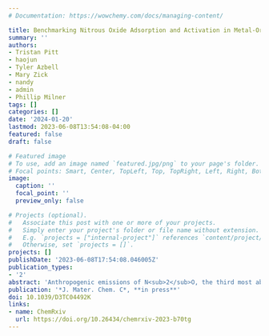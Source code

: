 ```yaml
---
# Documentation: https://wowchemy.com/docs/managing-content/

title: Benchmarking Nitrous Oxide Adsorption and Activation in Metal-Organic Frameworks Bearing Coordinatively Unsaturated Metal Centers
summary: ''
authors:
- Tristan Pitt
- haojun
- Tyler Azbell
- Mary Zick
- nandy
- admin
- Phillip Milner
tags: []
categories: []
date: '2024-01-20'
lastmod: 2023-06-08T13:54:08-04:00
featured: false
draft: false

# Featured image
# To use, add an image named `featured.jpg/png` to your page's folder.
# Focal points: Smart, Center, TopLeft, Top, TopRight, Left, Right, BottomLeft, Bottom, BottomRight.
image:
  caption: ''
  focal_point: ''
  preview_only: false

# Projects (optional).
#   Associate this post with one or more of your projects.
#   Simply enter your project's folder or file name without extension.
#   E.g. `projects = ["internal-project"]` references `content/project/deep-learning/index.md`.
#   Otherwise, set `projects = []`.
projects: []
publishDate: '2023-06-08T17:54:08.046005Z'
publication_types:
- '2'
abstract: 'Anthropogenic emissions of N<sub>2</sub>O, the third most abundant greenhouse gas after CO<sub>2</sub> and CH<sub>4</sub>, are contributing to global climate change. Although metal-organic frameworks (MOFs) have been widely studied as adsorbents for CO<sub>2</sub> and CH<sub>4</sub>, less effort has focused on the use of MOFs to remove N<sub>2</sub>O from emission streams or from air. Further, N<sub>2</sub>O activation would enable its use as an inexpensive oxidant for fine chemical synthesis. Herein, we identify features that contribute to strong binding and high uptake of N<sub>2</sub>O at coorinatively unsaturated metal sites in the M<sub>2</sub>Cl<sub>2</sub>(btdd) (M= Mn, Co, Ni, Cu; btdd<sup>2–</sup> = bis(1,2,3-triazolo[4,5-b],[4′,5′-i])dibenzo[1,4]dioxin) and M<sub>2</sub>(dobdc) (M = Mg, Mn, Fe, Co, Ni, Cu, Zn; dobdc<sup>4−</sup> = 2,5-dioxido-1,4-benzenedicarboxylate) series of MOFs. Combined experimental and computational studies suggest that N2O adsorption at open-metal-sites is primarily based on electrostatic interactions, rather than π-backbonding, causing MOFs with more Lewis acidic metal centers to be superior N<sub>2</sub>2O adsorbents. As a result, Mg<sub>2</sub>(dobdc) demonstrates strong binding and record-setting N<sub>2</sub>O uptake (8.75 mmol/g at 1 bar and 298 K). Using density functional theory (DFT) to characterize reactive intermediates and transition states, we demonstrate that N<sub>2</sub>O activation to form a M(IV)-oxo species and N<sub>2</sub> is thermodynamically favorable in Mn<sub>2</sub>(dobdc) and Fe<sub>2</sub>(dobdc) but appears to be kinetically limited in Mn<sub>2</sub>(dobdc). Our work lays a foundation for understanding N2O adsorption and activation in MOFs, paving the way for the design of promising next-generation materials for N<sub>2</sub>O capture and utilization.'
publication: '*J. Mater. Chem. C*, **in press**'
doi: 10.1039/D3TC04492K
links:
- name: ChemRxiv
  url: https://doi.org/10.26434/chemrxiv-2023-b70tg
---
```

